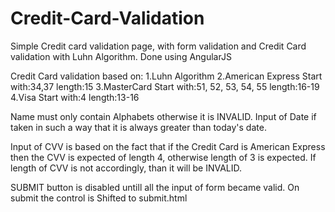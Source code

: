 # Credit-Card-Validation
Simple Credit card validation page, with form validation and Credit Card validation with Luhn Algorithm. Done using AngularJS

Credit Card validation based on:
  1.Luhn Algorithm 
  2.American Express	    Start with:34,37	 length:15
  3.MasterCard	          Start with:51, 52, 53, 54, 55	   length:16-19
  4.Visa	                Start with:4	   length:13-16
  
  
Name must only contain Alphabets otherwise it is INVALID. 
Input of Date if taken in such a way that it is always greater than today's date.

Input of CVV is based on the fact that if the Credit Card is American Express then the CVV is expected of length 4, otherwise length of 3 is expected. If length of CVV is not accordingly, than it will be INVALID.

SUBMIT button is disabled untill all the input of form became valid.
On submit the control is Shifted to submit.html
